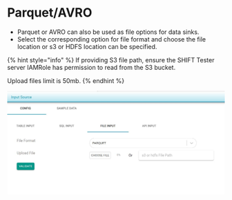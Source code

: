 # Parquet/AVRO

* Parquet or AVRO can also be used as file options for data sinks.
* Select the corresponding option for file format and choose the file location or s3 or HDFS location can be specified.

{% hint style="info" %}
If providing S3 file path, ensure the SHIFT Tester server IAMRole has permission to read from the S3 bucket.

Upload files limit is 50mb.
{% endhint %}



![](../../../../.gitbook/assets/avro.jpg)



